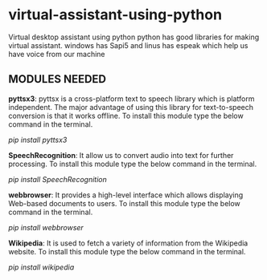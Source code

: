 # virtual-assistant-using-python
Virtual desktop assistant using python 
python has good libraries for making virtual assistant.
windows has Sapi5 and linus has espeak which help us have voice from our machine

## MODULES NEEDED

**pyttsx3**:
pyttsx is a cross-platform text to speech library which is platform independent. The major advantage of using this library for text-to-speech conversion is that it works offline. To install this module type the below command in the terminal.

*pip install pyttsx3*

**SpeechRecognition**:
It allow us to convert audio into text for further processing. To install this module type the below command in the terminal.

*pip install SpeechRecognition*

**webbrowser**: It provides a high-level interface which allows displaying Web-based documents to users. To install this module type the below command in the terminal.

*pip install webbrowser*

**Wikipedia**: It is used to fetch a variety of information from the Wikipedia website. To install this module type the below command in the terminal.

*pip install wikipedia*



